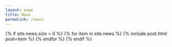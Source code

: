```yaml
---
layout: page
title: News
permalink: /news/
---
```


{% if site.news.size > 0 %}
    {% for item in site.news %}
      {% include post.html post=item %}
    {% endfor %}
{% endif %}
